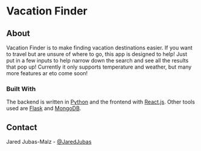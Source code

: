 # Vacation Finder

## About

Vacation Finder is to make finding vacation destinations easier. If you want to travel but are unsure of where to go, this app is designed to help! Just put in a few inputs to help narrow down the search and see all the results that pop up! Currently it only supports temperature and weather, but many more features ar eto come soon!

### Built With

The backend is written in [Python](https://www.python.org/) and the frontend with [React.js](https://react.dev/). Other tools used are [Flask](https://flask.palletsprojects.com/en/2.2.x/) and [MongoDB](https://www.mongodb.com/).  

## Contact

Jared Jubas-Malz - [@JaredJubas](https://github.com/JaredJubas)
